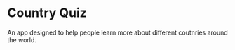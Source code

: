# Country Quiz

An app designed to help people learn more about different coutnries around the world.

